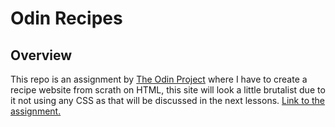 # Odin Recipes
## Overview
This repo is an assignment by <a href="https://theodinproject.com/" target="_blank"> The Odin Project<a/> where I have to create a recipe website from scrath on HTML, this site will look a little brutalist due to it not using any CSS as that will be discussed in the next lessons.
<a href="https://www.theodinproject.com/lessons/foundations-recipes"> Link to the assignment.<a/>